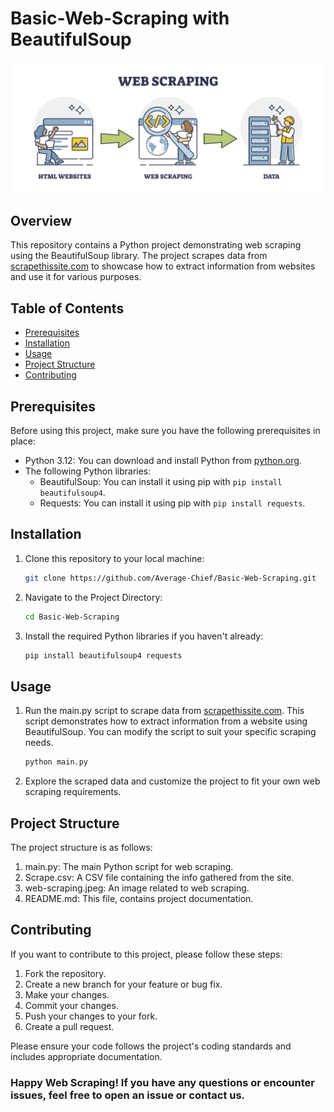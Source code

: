 # Basic-Web-Scraping with BeautifulSoup

![Web Scraping](https://github.com/Average-Chief/Basic-Web-Scraping/blob/main/web-scraping.jpeg)

## Overview

This repository contains a Python project demonstrating web scraping using the BeautifulSoup library. The project scrapes data from [scrapethissite.com](https://www.scrapethissite.com/) to showcase how to extract information from websites and use it for various purposes.

## Table of Contents

- [Prerequisites](#prerequisites)
- [Installation](#installation)
- [Usage](#usage)
- [Project Structure](#project-structure)
- [Contributing](#contributing)

## Prerequisites

Before using this project, make sure you have the following prerequisites in place:

- Python 3.12: You can download and install Python from [python.org](https://www.python.org/downloads/).
- The following Python libraries:
  - BeautifulSoup: You can install it using pip with `pip install beautifulsoup4`.
  - Requests: You can install it using pip with `pip install requests`.

## Installation


1. Clone this repository to your local machine:

   ```bash
   git clone https://github.com/Average-Chief/Basic-Web-Scraping.git

2. Navigate to the Project Directory:

   ```bash
   cd Basic-Web-Scraping

3. Install the required Python libraries if you haven't already:

   ```bash
   pip install beautifulsoup4 requests

## Usage

1. Run the main.py script to scrape data from [scrapethissite.com](https://www.scrapethissite.com/). This script demonstrates how to extract information from a website using BeautifulSoup. You can modify the script to suit your specific scraping needs.

   ```bash
   python main.py
   
2. Explore the scraped data and customize the project to fit your own web scraping requirements.

## Project Structure

The project structure is as follows:

1. main.py: The main Python script for web scraping.
2. Scrape.csv: A CSV file containing the info gathered from the site.
3. web-scraping.jpeg: An image related to web scraping.
4. README.md: This file, contains project documentation.

## Contributing

If you want to contribute to this project, please follow these steps:

1. Fork the repository.
2. Create a new branch for your feature or bug fix.
3. Make your changes.
4. Commit your changes.
5. Push your changes to your fork.
6. Create a pull request.
   
Please ensure your code follows the project's coding standards and includes appropriate documentation.

### Happy Web Scraping! If you have any questions or encounter issues, feel free to open an issue or contact us.

